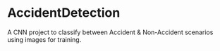 # AccidentDetection
A CNN project to classify between Accident &amp; Non-Accident scenarios using images for training. 
